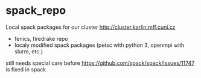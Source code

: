 # spack_repo
Local spack packages for our cluster http://cluster.karlin.mff.cuni.cz

- fenics, firedrake repo
- localy modified spack packages (petsc with python 3, openmpi with slurm, etc.) 

still needs special care before https://github.com/spack/spack/issues/11747 is fixed in spack
